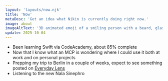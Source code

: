 ```yaml
---
layout: 'layouts/now.njk'
title: 'Now'
metaDesc: 'Get an idea what Nikin is currently doing right now.'
image: about
imageAltText: '3D animated emoji of a smiling person with a beard, glasses, a tuque, and a sweat drop.'
update: 2025-10-04
---
```

- Been learning Swift via CodeAcademy, about 85% complete
- Now that I know what an MCP is wondering where I could use it both at work and on personal projects
- Prepping my trip to Berlin in a couple of weeks, expect to see something posted on [Everyday Lens](https://everydaylens.photos)
- Listening to the new Nala Sinephro
